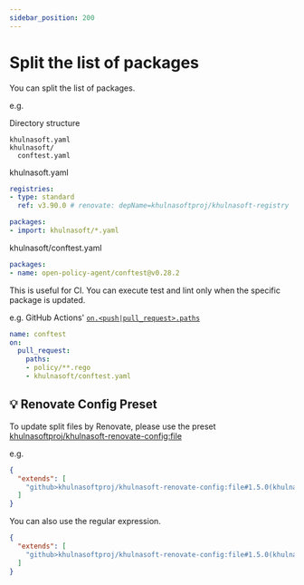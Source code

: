 ```yaml
---
sidebar_position: 200
---
```


# Split the list of packages

You can split the list of packages.

e.g.

Directory structure

```
khulnasoft.yaml
khulnasoft/
  conftest.yaml
```

khulnasoft.yaml

```yaml
registries:
- type: standard
  ref: v3.90.0 # renovate: depName=khulnasoftproj/khulnasoft-registry

packages:
- import: khulnasoft/*.yaml
```

khulnasoft/conftest.yaml

```yaml
packages:
- name: open-policy-agent/conftest@v0.28.2
```

This is useful for CI.
You can execute test and lint only when the specific package is updated.

e.g. GitHub Actions' [`on.<push|pull_request>.paths`](https://docs.github.com/en/actions/learn-github-actions/workflow-syntax-for-github-actions#onpushpull_requestpaths)

```yaml
name: conftest
on:
  pull_request:
    paths:
    - policy/**.rego
    - khulnasoft/conftest.yaml
```

## :bulb: Renovate Config Preset

To update split files by Renovate, please use the preset [khulnasoftproj/khulnasoft-renovate-config:file](https://github.com/khulnasoftproj/khulnasoft-renovate-config#file-preset)

e.g.

```json
{
  "extends": [
    "github>khulnasoftproj/khulnasoft-renovate-config:file#1.5.0(khulnasoft/conftest\\.yaml)"
  ]
}
```

You can also use the regular expression.

```json
{
  "extends": [
    "github>khulnasoftproj/khulnasoft-renovate-config:file#1.5.0(khulnasoft/.*\\.ya?ml)"
  ]
}
```
